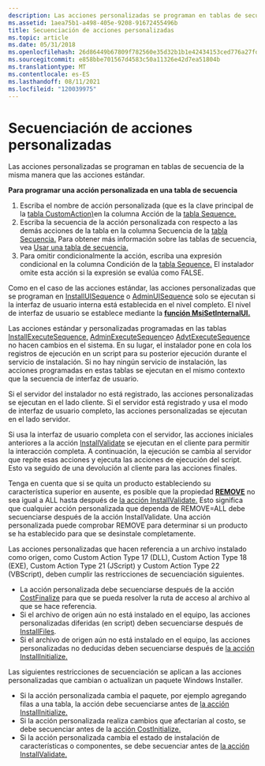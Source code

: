 ```yaml
---
description: Las acciones personalizadas se programan en tablas de secuencia de la misma manera que las acciones estándar.
ms.assetid: 1aea75b1-a498-405e-9208-91672455496b
title: Secuenciación de acciones personalizadas
ms.topic: article
ms.date: 05/31/2018
ms.openlocfilehash: 26d86449b67809f782560e35d32b1b1e42434153ced776a27fd479a7b80a25a7
ms.sourcegitcommit: e858bbe701567d4583c50a11326e42d7ea51804b
ms.translationtype: MT
ms.contentlocale: es-ES
ms.lasthandoff: 08/11/2021
ms.locfileid: "120039975"
---
```

# <a name="sequencing-custom-actions"></a>Secuenciación de acciones personalizadas

Las acciones personalizadas se programan en tablas de secuencia de la misma manera que las acciones estándar.

**Para programar una acción personalizada en una tabla de secuencia**

1.  Escriba el nombre de acción personalizada (que es la clave principal de la [tabla CustomAction)](customaction-table.md)en la columna Acción de la [tabla Sequence.](sequence-table-detailed-example.md)
2.  Escriba la secuencia de la acción personalizada con respecto a las demás acciones de la tabla en la columna Secuencia de la [tabla Secuencia.](sequence-table-detailed-example.md) Para obtener más información sobre las tablas de secuencia, vea [Usar una tabla de secuencia.](using-a-sequence-table.md)
3.  Para omitir condicionalmente la acción, escriba una expresión condicional en la columna Condición de la [tabla Sequence.](sequence-table-detailed-example.md) El instalador omite esta acción si la expresión se evalúa como FALSE.

Como en el caso de las acciones estándar, las acciones personalizadas que se programan en [InstallUISequence](installuisequence-table.md) o [AdminUISequence](adminuisequence-table.md) solo se ejecutan si la interfaz de usuario interna está establecida en el nivel completo. El nivel de interfaz de usuario se establece mediante la [**función MsiSetInternalUI.**](/windows/desktop/api/Msi/nf-msi-msisetinternalui)

Las acciones estándar y personalizadas programadas en las tablas [InstallExecuteSequence,](installexecutesequence-table.md) [AdminExecuteSequence](adminexecutesequence-table.md)o [AdvtExecuteSequence](advtexecutesequence-table.md) no hacen cambios en el sistema. En su lugar, el instalador pone en cola los registros de ejecución en un script para su posterior ejecución durante el servicio de instalación. Si no hay ningún servicio de instalación, las acciones programadas en estas tablas se ejecutan en el mismo contexto que la secuencia de interfaz de usuario.

Si el servidor del instalador no está registrado, las acciones personalizadas se ejecutan en el lado cliente. Si el servidor está registrado y usa el modo de interfaz de usuario completo, las acciones personalizadas se ejecutan en el lado servidor.

Si usa la interfaz de usuario completa con el servidor, las acciones iniciales anteriores a la acción [InstallValidate](installvalidate-action.md) se ejecutan en el cliente para permitir la interacción completa. A continuación, la ejecución se cambia al servidor que repite esas acciones y ejecuta las acciones de ejecución del script. Esto va seguido de una devolución al cliente para las acciones finales.

Tenga en cuenta que si se quita un producto estableciendo su característica superior en ausente, es posible que la propiedad [**REMOVE**](remove.md) no sea igual a ALL hasta después de [la acción InstallValidate.](installvalidate-action.md) Esto significa que cualquier acción personalizada que dependa de REMOVE=ALL debe secuenciarse después de la acción InstallValidate. Una acción personalizada puede comprobar REMOVE para determinar si un producto se ha establecido para que se desinstale completamente.

Las acciones personalizadas que hacen referencia a un archivo instalado como origen, como Custom Action Type 17 (DLL), Custom Action Type 18 (EXE), Custom Action Type 21 (JScript) y Custom Action Type 22 (VBScript), deben cumplir las restricciones de secuenciación siguientes.

-   La acción personalizada debe secuenciarse después de la acción [CostFinalize](costfinalize-action.md) para que se pueda resolver la ruta de acceso al archivo al que se hace referencia.
-   Si el archivo de origen aún no está instalado en el equipo, las acciones personalizadas diferidas (en script) deben secuenciarse después de [InstallFiles](installfiles-action.md).
-   Si el archivo de origen aún no está instalado en el equipo, las acciones personalizadas no deducidas deben secuenciarse después de [la acción InstallInitialize.](installinitialize-action.md)

Las siguientes restricciones de secuenciación se aplican a las acciones personalizadas que cambian o actualizan un paquete Windows Installer.

-   Si la acción personalizada cambia el paquete, por ejemplo agregando filas a una tabla, la acción debe secuenciarse antes de [la acción InstallInitialize.](installinitialize-action.md)
-   Si la acción personalizada realiza cambios que afectarían al costo, se debe secuenciar antes de la [acción CostInitialize.](costfinalize-action.md)
-   Si la acción personalizada cambia el estado de instalación de características o componentes, se debe secuenciar antes de [la acción InstallValidate.](installvalidate-action.md)

 

 



